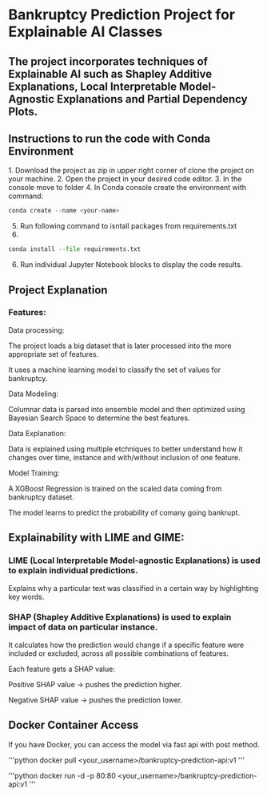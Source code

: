 <h1>Bankruptcy Prediction Project for Explainable AI Classes</h1>

<h2>The project incorporates techniques of Explainable AI such as Shapley Additive Explanations, Local Interpretable Model-Agnostic Explanations and Partial Dependency Plots.</h2>

<h2>Instructions to run the code with Conda Environment</h2>
1. Download the project as zip in upper right corner of clone the project on your machine.
2. Open the project in your desired code editor. 
3. In the console move to folder
4. In Conda console create the environment with command:

```python
conda create --name <your-name>
```

5. Run following command to isntall packages from requirements.txt
6. 
```python
conda install --file requirements.txt
```

6. Run individual Jupyter Notebook blocks to display the code results.
  
<h2>Project Explanation</h2>

<h3>Features:</h3>

Data processing:

The project loads a big dataset that is later processed into the more appropriate set of features.

It uses a machine learning model to classify the set of values for bankruptcy.

Data Modeling:

Columnar data is parsed into ensemble model and then optimized using Bayesian Search Space to determine the best features.

Data Explanation:

Data is explained using multiple etchniques to better understand how it changes over time, instance and with/without inclusion of one feature.

Model Training:

A XGBoost Regression is trained on the scaled data coming from bankruptcy dataset.

The model learns to predict the probability of comany going bankrupt.

<h2>Explainability with LIME and GIME:</h2>

<h3>LIME (Local Interpretable Model-agnostic Explanations) is used to explain individual predictions. </h3>

Explains why a particular text was classified in a certain way by highlighting key words.

<h3>SHAP (Shapley Additive Explanations) is used to explain impact of data on particular instance.</h3>

It calculates how the prediction would change if a specific feature were included or excluded, across all possible combinations of features.

Each feature gets a SHAP value:

Positive SHAP value → pushes the prediction higher.

Negative SHAP value → pushes the prediction lower.


<h2>Docker Container Access </h2>
If you have Docker, you can access the model via fast api with post method.

'''python
docker pull <your_username>/bankruptcy-prediction-api:v1
'''

'''python
docker run -d -p 80:80 <your_username>/bankruptcy-prediction-api:v1
'''

